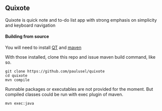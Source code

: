 ## Quixote
Quixote is quick note and to-do list app with strong emphasis on simplicity and keyboard navigation
#### Building from source
You will need to install [QT](https://www.qt.io) and [maven](https://maven.apache.org)

With those installed, clone this repo and issue maven build command, like so.
```
git clone https://github.com/paulusel/quixote
cd quixote
mvn compile
```

Runnable packages or executables are not provided for the moment. But compiled classes
could be run with exec plugin of maven.

```
mvn exec:java
```
